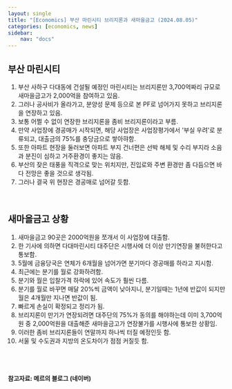 ```yaml
---
layout: single
title: "[Economics] 부산 마린시티 브리지론과 새마을금고 (2024.08.05)"
categories: [economics, news]
sidebar:
    nav: "docs"
---
```


## 부산 마린시티
1. 부산 사하구 다대동에 건설될 예정인 마린시티는 브리지론만 3,700억짜리 규모로 새마을금고가 2,000억을 참여하고 있음.
1. 그러나 공사비가 올라가고, 분양성 문제 등으로 본 PF로 넘어가지 못하고 브리지론을 연장하고 있음.
1. 보통 어쩔 수 없이 연장한 브리지론을 좀비 브리지론이라고 부름.
1. 만약 사업장에 경공매가 시작되면, 해당 사업장은 사업장평가에서 '부실 우려'로 분류되고, 대출금의 75%를 충당금으로 쌓아햐함.
1. 또한 아파트 현장을 둘러보면 아파트 부지 건너편은 선박 해체 및 수리 부지라 소음과 분진이 심하고 거주환경이 좋지는 않음.
1. 부산의 잦은 태풍을 직격으로 맞는 위치지만, 진입로와 주변 환경만 좀 다듬으면 바다 전망은 좋을 것으로 생각됨.
1. 그러나 결국 위 현장은 경공매로 넘어갈 듯함.

<br/>

## 새마을금고 상황
1. 새마을금고 90곳은 2000억원을 쪼개서 이 사업장에 대출함.
1. 한 기사에 의하면 다대마린시티 대주단은 시행사에 더 이상 만기연장을 불허한다고 통보함.
1. 5월에 금융당국은 연체가 6개월을 넘어가면 분기마다 경공매를 하라고 지시함.
1. 최근에는 분기를 월로 강화하려함.
1. 분기와 월은 입찰가격 하락에 있어 속도가 훨씬 다름.
1. 분기를 월로 바꾸면 매달 20%씩 금액이 낮아지니, 분기일때는 1년에 반값이 되지만 월은 4개월만 지나면 반값이 됨.
1. 빠르게 손실이 확정되고 정리가 됨.
1. 브리지론이 만기가 연장되려면 대주단의 75%가 동의를 해야하는데 이미 3,700억원 중 2,000억원을 대출해준 새마을금고가 연장불가를 시행사에 통보한 상황임.
1. 이러한 좀비 브리지론들이 연말까지 하나씩 터질 예정인듯 함.
1. 서울 및 수도권과 지방의 온도차이가 점점 커질듯 함.

<br/>
<br/>

#### 참고자료: 메르의 블로그 (네이버) 